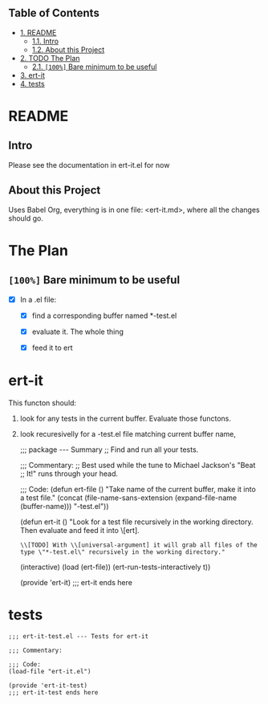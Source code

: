 <div id="table-of-contents">
<h2>Table of Contents</h2>
<div id="text-table-of-contents">
<ul>
<li><a href="#orged34223">1. README</a>
<ul>
<li><a href="#org28e7c5c">1.1. Intro</a></li>
<li><a href="#orgd897343">1.2. About this Project</a></li>
</ul>
</li>
<li><a href="#org1bef955">2. <span class="todo TODO">TODO</span> The Plan</a>
<ul>
<li><a href="#org6783e29">2.1. <code>[100%]</code> Bare minimum to be useful</a></li>
</ul>
</li>
<li><a href="#org5ea4735">3. ert-it</a></li>
<li><a href="#org0113af1">4. tests</a></li>
</ul>
</div>
</div>


<a id="orged34223"></a>

# README

 


<a id="org28e7c5c"></a>

## Intro

Please see the documentation in ert-it.el for now


<a id="orgd897343"></a>

## About this Project

Uses Babel Org, everything is in one file: <ert-it.md>, where
all the changes should go.


<a id="org1bef955"></a>

# The Plan


<a id="org6783e29"></a>

## <code>[100%]</code> Bare minimum to be useful

-   [X] In a .el file:
    -   [X] find a corresponding buffer named \*-test.el
    -   [X] evaluate it. The whole thing
    -   [X] feed it to ert


<a id="org5ea4735"></a>

# ert-it

This functon should:

1.  look for any tests in the current buffer. Evaluate those functons.
2.  look recuresivelly for a -test.el file matching current buffer name,

    ;;; package --- Summary
    ;; Find and run all your tests.
    
    ;;; Commentary:
    ;; Best used while the tune to Michael Jackson's \"Beat
    ;; It!\" runs through your head.
    
    ;;; Code:
    (defun ert-file ()
      "Take name of the current buffer, make it into a test file."
      (concat
       (file-name-sans-extension (expand-file-name (buffer-name)))
       "-test.el"))
    
    
    (defun ert-it ()
      "Look for a test file recursively in the working directory.
    Then evaluate and feed it into \\[ert].
    
        \\[TODO] With \\[universal-argument] it will grab all files of the
        type \"*-test.el\" recursively in the working directory."
      (interactive)
      (load (ert-file))
      (ert-run-tests-interactively t))
    
    
    (provide 'ert-it)
    ;;; ert-it ends here


<a id="org0113af1"></a>

# tests

    ;;; ert-it-test.el --- Tests for ert-it
    
    ;;; Commentary:
    
    ;;; Code:
    (load-file "ert-it.el")
    
    (provide 'ert-it-test)
    ;;; ert-it-test ends here

